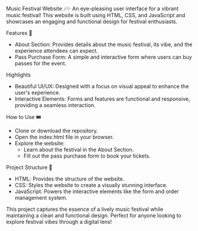 Music Festival Website 🎶✨
An eye-pleasing user interface for a vibrant music festival! This website is built using HTML, CSS, and JavaScript and showcases an engaging and functional design for festival enthusiasts.

Features 🌟

- About Section: Provides details about the music festival, its vibe, and the experience attendees can expect.
- Pass Purchase Form: A simple and interactive form where users can buy passes for the event.

Highlights

- Beautiful UI/UX: Designed with a focus on visual appeal to enhance the user's experience.
- Interactive Elements: Forms and features are functional and responsive, providing a seamless interaction.

How to Use 🎟️

- Clone or download the repository.
- Open the index.html file in your browser.
- Explore the website:
  - Learn about the festival in the About Section.
  - Fill out the pass purchase form to book your tickets.

Project Structure 📂

- HTML: Provides the structure of the website.
- CSS: Styles the website to create a visually stunning interface.
- JavaScript: Powers the interactive elements like the form and order management system.

This project captures the essence of a lively music festival while maintaining a clean and functional design.
Perfect for anyone looking to explore festival vibes through a digital lens!
